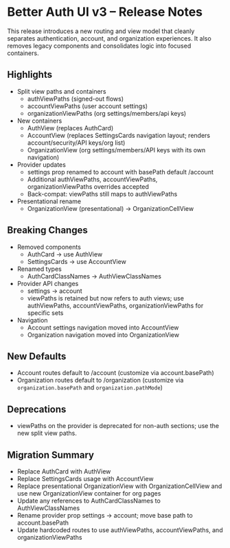 # Better Auth UI v3 – Release Notes

This release introduces a new routing and view model that cleanly separates authentication, account, and organization experiences. It also removes legacy components and consolidates logic into focused containers.

## Highlights

- Split view paths and containers
  - authViewPaths (signed-out flows)
  - accountViewPaths (user account settings)
  - organizationViewPaths (org settings/members/api keys)
- New containers
  - AuthView (replaces AuthCard)
  - AccountView (replaces SettingsCards navigation layout; renders account/security/API keys/org list)
  - OrganizationView (org settings/members/API keys with its own navigation)
- Provider updates
  - settings prop renamed to account with basePath default /account
  - Additional authViewPaths, accountViewPaths, organizationViewPaths overrides accepted
  - Back-compat: viewPaths still maps to authViewPaths
- Presentational rename
  - OrganizationView (presentational) → OrganizationCellView

## Breaking Changes

- Removed components
  - AuthCard → use AuthView
  - SettingsCards → use AccountView
- Renamed types
  - AuthCardClassNames → AuthViewClassNames
- Provider API changes
  - settings → account
  - viewPaths is retained but now refers to auth views; use authViewPaths, accountViewPaths, organizationViewPaths for specific sets
- Navigation
  - Account settings navigation moved into AccountView
  - Organization navigation moved into OrganizationView

## New Defaults

- Account routes default to /account (customize via account.basePath)
- Organization routes default to /organization (customize via `organization.basePath` and `organization.pathMode`)

## Deprecations

- viewPaths on the provider is deprecated for non-auth sections; use the new split view paths.

## Migration Summary

- Replace AuthCard with AuthView
- Replace SettingsCards usage with AccountView
- Replace presentational OrganizationView with OrganizationCellView and use new OrganizationView container for org pages
- Update any references to AuthCardClassNames to AuthViewClassNames
- Rename provider prop settings → account; move base path to account.basePath
- Update hardcoded routes to use authViewPaths, accountViewPaths, and organizationViewPaths
